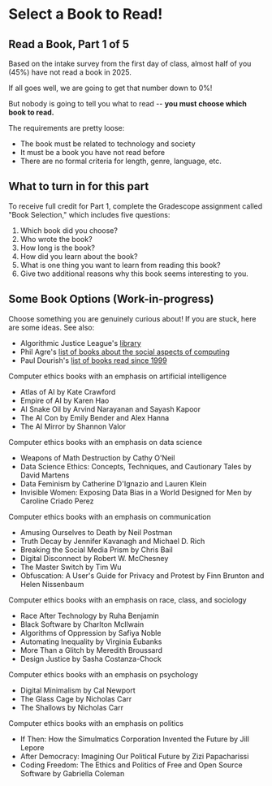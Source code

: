 # Select a Book to Read!
## Read a Book, Part 1 of 5

Based on the intake survey from the first day of class, almost half of you (45%) have not read a book in 2025.

If all goes well, we are going to get that number down to 0%!

But nobody is going to tell you what to read -- **you must choose which book to read.**

The requirements are pretty loose:
* The book must be related to technology and society
* It must be a book you have not read before
* There are no formal criteria for length, genre, language, etc.

## What to turn in for this part
To receive full credit for Part 1, complete the Gradescope assignment called "Book Selection," which includes five questions:
1. Which book did you choose?
2. Who wrote the book?
3. How long is the book?
4. How did you learn about the book?
5. What is one thing you want to learn from reading this book?
6. Give two additional reasons why this book seems interesting to you.


## Some Book Options (Work-in-progress)
Choose something you are genuinely curious about! If you are stuck, here are some ideas. See also:
* Algorithmic Justice League's [library](https://www.ajl.org/library/home)
* Phil Agre's [list of books about the social aspects of computing](https://www.pages.gseis.ucla.edu/faculty/agre/recent-books.html)
* Paul Dourish's [list of books read since 1999](https://www.dourish.com/books.html)

Computer ethics books with an emphasis on artificial intelligence
* Atlas of AI by Kate Crawford
* Empire of AI by Karen Hao
* AI Snake Oil by Arvind Narayanan and Sayash Kapoor
* The AI Con by Emily Bender and Alex Hanna
* The AI Mirror by Shannon Valor

Computer ethics books with an emphasis on data science
* Weapons of Math Destruction by Cathy O'Neil
* Data Science Ethics: Concepts, Techniques, and Cautionary Tales by David Martens
* Data Feminism by Catherine D'Ignazio and Lauren Klein
* Invisible Women: Exposing Data Bias in a World Designed for Men by Caroline Criado Perez 

Computer ethics books with an emphasis on communication
* Amusing Ourselves to Death by Neil Postman
* Truth Decay by Jennifer Kavanagh and Michael D. Rich
* Breaking the Social Media Prism by Chris Bail
* Digital Disconnect by Robert W. McChesney
* The Master Switch by Tim Wu
* Obfuscation: A User's Guide for Privacy and Protest by Finn Brunton and Helen Nissenbaum

Computer ethics books with an emphasis on race, class, and sociology
* Race After Technology by Ruha Benjamin
* Black Software by Charlton McIlwain
* Algorithms of Oppression by Safiya Noble
* Automating Inequality by Virginia Eubanks
* More Than a Glitch by Meredith Broussard
* Design Justice by Sasha Costanza-Chock

Computer ethics books with an emphasis on psychology
* Digital Minimalism by Cal Newport
* The Glass Cage by Nicholas Carr
* The Shallows by Nicholas Carr

Computer ethics books with an emphasis on politics
* If Then: How the Simulmatics Corporation Invented the Future by Jill Lepore
* After Democracy: Imagining Our Political Future by Zizi Papacharissi
* Coding Freedom: The Ethics and Politics of Free and Open Source Software by Gabriella Coleman
